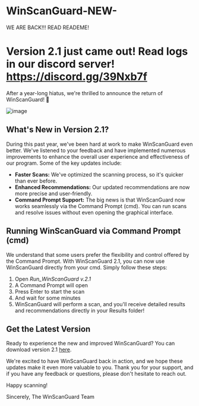 # WinScanGuard-NEW-
WE ARE BACK!!! READ READEME!

# Version 2.1 just came out! Read logs in our discord server!  https://discord.gg/39Nxb7f

After a year-long hiatus, we're thrilled to announce the return of WinScanGuard! 🎉

![image](https://github.com/Linkerzzz/WinScanGuard-NEW-/assets/149453829/f1542f20-5407-4270-8699-5ab5633e3091)



## What's New in Version 2.1?

During this past year, we've been hard at work to make WinScanGuard even better. We've listened to your feedback and have implemented numerous improvements to enhance the overall user experience and effectiveness of our program. Some of the key updates include:

- **Faster Scans:** We've optimized the scanning process, so it's quicker than ever before.
- **Enhanced Recommendations:** Our updated recommendations are now more precise and user-friendly.
- **Command Prompt Support:** The big news is that WinScanGuard now works seamlessly via the Command Prompt (cmd). You can run scans and resolve issues without even opening the graphical interface.

## Running WinScanGuard via Command Prompt (cmd)

We understand that some users prefer the flexibility and control offered by the Command Prompt. With WinScanGuard 2.1, you can now use WinScanGuard directly from your cmd. Simply follow these steps:

1. Open *Run_WinScanGuard v.2.1*
2. A Command Prompt will open
3. Press Enter to start the scan
4. And wait for some minutes
5. WinScanGuard will perform a scan, and you'll receive detailed results and recommendations directly in your Results folder!

## Get the Latest Version

Ready to experience the new and improved WinScanGuard? You can download version 2.1 [here](https://github.com/Linkerzzz/WinScanGuard-NEW-).

We're excited to have WinScanGuard back in action, and we hope these updates make it even more valuable to you. Thank you for your support, and if you have any feedback or questions, please don't hesitate to reach out.

Happy scanning!

Sincerely,
The WinScanGuard Team
